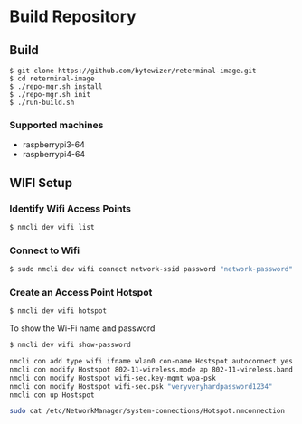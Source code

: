 # Build Repository

## Build

```
$ git clone https://github.com/bytewizer/reterminal-image.git
$ cd reterminal-image
$ ./repo-mgr.sh install
$ ./repo-mgr.sh init
$ ./run-build.sh
```

### Supported machines

- raspberrypi3-64
- raspberrypi4-64

## WIFI Setup

### Identify Wifi Access Points
```bash
$ nmcli dev wifi list
```

### Connect to Wifi
```bash
$ sudo nmcli dev wifi connect network-ssid password "network-password"
```

### Create an Access Point Hotspot
```bash
$ nmcli dev wifi hotspot
```
To show the Wi-Fi name and password
```bash
$ nmcli dev wifi show-password
```

```bash
nmcli con add type wifi ifname wlan0 con-name Hostspot autoconnect yes ssid Hostspot
nmcli con modify Hostspot 802-11-wireless.mode ap 802-11-wireless.band bg ipv4.method shared
nmcli con modify Hostspot wifi-sec.key-mgmt wpa-psk
nmcli con modify Hostspot wifi-sec.psk "veryveryhardpassword1234"
nmcli con up Hostspot

sudo cat /etc/NetworkManager/system-connections/Hotspot.nmconnection
```

